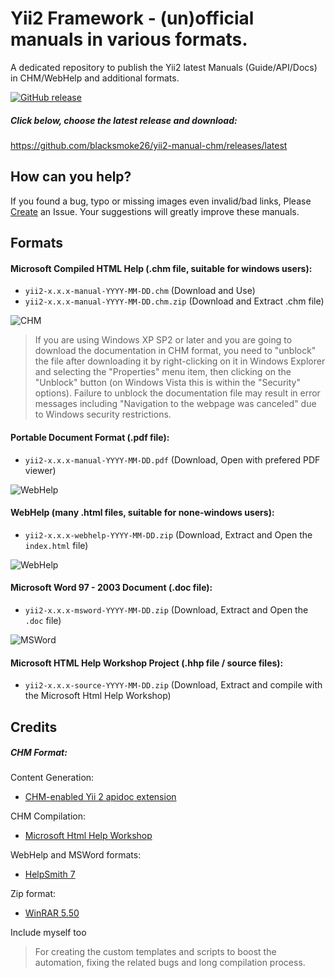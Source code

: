 # Yii2 Framework - (un)official manuals in various formats.

A dedicated repository to publish the Yii2 latest Manuals (Guide/API/Docs) in CHM/WebHelp and additional formats.

[![GitHub release](https://img.shields.io/github/v/release/blacksmoke26/yii2-manual-chm)](https://github.com/blacksmoke26/yii2-manual-chm/releases/latest)

##### Click below, choose the latest release and download:
https://github.com/blacksmoke26/yii2-manual-chm/releases/latest

## How can you help?
If you found a bug, typo or missing images even invalid/bad links, Please [Create](https://github.com/blacksmoke26/Yii2-Manual-CHM/issues) an Issue. Your suggestions will greatly improve these manuals.

## Formats

#### Microsoft Compiled HTML Help (.chm file, suitable for windows users):
 - `yii2-x.x.x-manual-YYYY-MM-DD.chm` (Download and Use)
 - `yii2-x.x.x-manual-YYYY-MM-DD.chm.zip` (Download and Extract .chm file)

![CHM](https://image.ibb.co/kz6APa/image.png)

> If you are using Windows XP SP2 or later and you are going to download the documentation in CHM format, you need to "unblock" the file after downloading it by right-clicking on it in Windows Explorer and selecting the "Properties" menu item, then clicking on the "Unblock" button (on Windows Vista this is within the "Security" options). Failure to unblock the documentation file may result in error messages including "Navigation to the webpage was canceled" due to Windows security restrictions.

#### Portable Document Format (.pdf file):
 - `yii2-x.x.x-manual-YYYY-MM-DD.pdf` (Download, Open with prefered PDF viewer)

![WebHelp](https://image.ibb.co/g0cH4a/image.png)

#### WebHelp (many .html files, suitable for none-windows users):
 - `yii2-x.x.x-webhelp-YYYY-MM-DD.zip` (Download, Extract and Open the `index.html` file)

![WebHelp](https://image.ibb.co/eA3NPa/manual_webhelp.png)

#### Microsoft Word 97 - 2003 Document (.doc file):
 - `yii2-x.x.x-msword-YYYY-MM-DD.zip` (Download, Extract and Open the `.doc` file)

![MSWord](https://image.ibb.co/nBrbja/manual_word.png)

#### Microsoft HTML Help Workshop Project (.hhp file / source files):
 - `yii2-x.x.x-source-YYYY-MM-DD.zip` (Download, Extract and compile with the Microsoft Html Help Workshop)

## Credits

##### CHM Format:
Content Generation:
 - [CHM-enabled Yii 2 apidoc extension](https://github.com/bisubus/yii2-apidocchm)

CHM Compilation:
 - [Microsoft Html Help Workshop](https://msdn.microsoft.com/en-us/library/windows/desktop/ms670169(v=vs.85).aspx)

WebHelp and MSWord formats: 
 - [HelpSmith 7](https://www.helpsmith.com/)

Zip format: 
 - [WinRAR 5.50](http://www.rarlab.com/)

Include myself too
> For creating the custom templates and scripts to boost the automation, fixing the related bugs and long compilation process.
